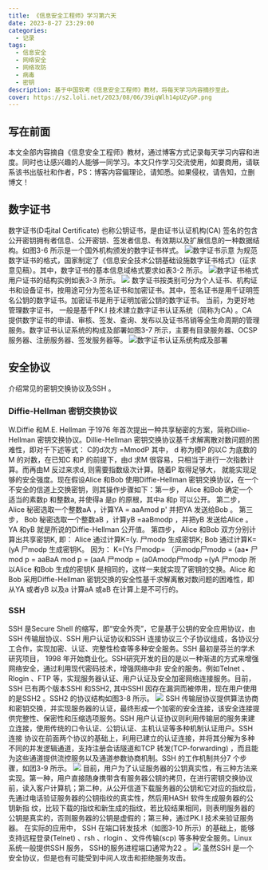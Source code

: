 ```yaml
---
title: 《信息安全工程师》学习第六天
date: 2023-8-27 23:29:00
categories:
  - 记录
tags:
  - 信息安全
  - 网络安全
  - 网络攻防
  - 病毒
  - 密钥
description: 基于中国软考《信息安全工程师》教材，将每天学习内容摘抄至此。
cover: https://s2.loli.net/2023/08/06/39iqWlh14pUZyGP.png
---
```

## 写在前面
本文全部内容摘自《信息安全工程师》教材，通过博客方式记录每天学习内容和进度。同时也让感兴趣的人能够一同学习。本文只作学习交流使用，如要商用，请联系该书出版社和作者，PS：博客内容偏理论，请知悉。如果侵权，请告知，立删博文！
## 数字证书
数字证书(D屯ital Certificate) 也称公钥证书，是由证书认证机构(CA) 签名的包含公开密钥拥有者信息、公开密钥、签发者信息、有效期以及扩展信息的一种数据结构。如图3-6 所示是一个国外机构颁发的数字证书样式。
![数字证书示意](https://raw.githubusercontent.com/brvchaos/image/main/20230827233018.png)
为规范数字证书的格式，国家制定了《信息安全技术公钥基础设施数字证书格式》（征求意见稿）。其中，数字证书的基本信息域格式要求如表3-2 所示。
![数字证书格式](https://raw.githubusercontent.com/brvchaos/image/main/20230827233228.png)
用户证书的结构实例如表3-3 所示。
![](https://raw.githubusercontent.com/brvchaos/image/main/20230827233722.png)
数字证书按类别可分为个人证书、机构证书和设备证书，按用途可分为签名证书和加密证书。其中，签名证书是用千证明签名公钥的数字证书。加密证书是用于证明加密公钥的数字证书。
当前，为更好地管理数字证书， 一般是基千PK.I 技术建立数字证书认证系统（简称为CA) 。CA 提供数字证书的申请、审核、签发、查询、发布以及证书吊销等全生命周期的管理服务。数字证书认证系统的构成及部署如图3-7 所示，主要有目录服务器、OCSP 服务器、注册服务器、签发服务器等。
![数字证书认证系统构成及部署](https://raw.githubusercontent.com/brvchaos/image/main/20230827234206.png)
## 安全协议
介绍常见的密钥交换协议及SSH 。
### Diffie-Hellman 密钥交换协议
W.Diffie 和M.E. Hellman 于1976 年首次提出一种共享秘密的方案，简称Dillie-Hellman 密钥交换协议。Dillie-Hellman 密钥交换协议基千求解离散对数问题的困难性，即对千下述等式：
C的d次方 =MmodP
其中， d 称为模P 的以C 为底数的M 的对数，在已知C 和P 的前提下，由d 求M 很容易，只相当于进行一次指数计算。而再由M 反过来求d, 则需要指数级次计算。随着P 取得足够大，
就能实现足够的安全强度。现在假设Alice 和Bob 使用Diffie-Hellman 密钥交换协议，在一个不安全的信道上交换密钥，则其操作步骤如下：第一步， Alice 和Bob 确定一个适当的素数p 和整数a, 并使得a 是p 的原根，其中a 和p 可以公开。
第二步， Alice 秘密选取一个整数aA ，计算YA = aaAmod p' 并把YA 发送给Bob 。
第三步， Bob 秘密选取一个整数aB ，计算yB =aaBmodp ，并把yB 发送给Alice 。YA 和yB
就是所说的Diffie-Hellman 公开值。
第四步， Alice 和Bob 双方分别计算出共享密钥K, 即：
Alice 通过计算K=(y. 尸modp 生成密钥K;
Bob 通过计算K=(yA 尸modp 生成密钥K。
因为：
K=(Ys 尸modp= （沪modp尸modp
= (aa• 尸mod p = aaBaA mod p
= (aaA 尸modp = (a0Amodp尸modp
=(yA 尸modp
所以Alice 和Bob 生成的密钥K 是相同的，这样一来就实现了密钥的交换。Alice 和Bob
采用Diffie-Hellman 密钥交换的安全性基千求解离散对数问题的困难性，即从YA 或者yB 以及a
计算aA 或aB 在计算上是不可行的。
### SSH
SSH 是Secure Shell 的缩写，即“安全外壳”，它是基于公钥的安全应用协议，由SSH 传输层协议、SSH 用户认证协议和SSH 连接协议三个子协议组成，各协议分工合作，实现加密、认证、完整性检查等多种安全服务。SSH 最初是芬兰的学术研究项目， 1998 年开始商业化。SSH研究开发的目的是以一种渐进的方式来增强网络安全，通过利用现代密码技术，增强网络中非
安全的服务。例如Telnet 、Rlogin 、FTP 等，实现服务器认证、用户认证及安全加密网络连接服务。目前， SSH 已有两个版本SSHl 和SSH2, 其中SSHl 因存在漏洞而被停用，现在用户使用的是SSH2 。SSH2 的协议结构如图3-8 所示。
![](https://raw.githubusercontent.com/brvchaos/image/main/20230827235546.png)
SSH 传输层协议提供算法协商和密钥交换，并实现服务器的认证，最终形成一个加密的安全连接，该安全连接提供完整性、保密性和压缩选项服务。SSH 用户认证协议则利用传输层的服务来建立连接，使用传统的口令认证、公钥认证、主机认证等多种机制认证用户。SSH 连接
协议在前面两个协议的基础上，利用已建立的认证连接，并将其分解为多种不同的并发逻辑通道，支持注册会话隧道和TCP 转发(TCP-forwarding) ，而且能为这些通道提供流控服务以及通道参数协商机制。SSH 的工作机制共分7 个步骤，如团3-9 所示。
![](https://raw.githubusercontent.com/brvchaos/image/main/20230827235822.png)
目前，用户为了认证服务器的公钥真实性，有三种方法来实现。第一种，用户直接随身携带含有服务器公钥的拷贝，在进行密钥交换协议前，读入客户计算机；第二种，从公开信道下载服务器的公钥和它对应的指纹后，先通过电话验证服务器的公钥指纹的真实性，然后用HASH 软件生成服务器的公钥新指
纹，比较下载的指纹和新生成的指纹，若比较结果相同，则表明服务器的公钥是真实的，否则服务器的公钥是虚假的；第三种，通过PK.I 技术来验证服务器。
在实际的应用中， SSH 在端口转发技术（如图3-10 所示）的基础上，能够支持远程登录(Telnet) 、rsh 、rlogin 、文件传输(scp) 等多种安全服务。Linux 系统一般提供SSH 服务， SSH的服务进程端口通常为22 。
![](https://raw.githubusercontent.com/brvchaos/image/main/20230827235937.png)
虽然SSH 是一个安全协议，但是也有可能受到中间人攻击和拒绝服务攻击。
